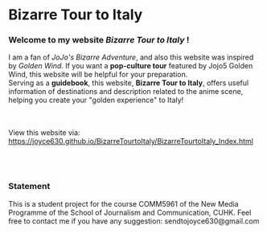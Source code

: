 # Bizarre Tour to Italy
<h3>Welcome to my website <b><i>Bizarre Tour to Italy</i></b> !</h3>
I am a fan of <i>JoJo's Bizarre Adventure</i>, and also this website was inspired by <i>Golden Wind</i>. If you want a <b>pop-culture tour</b> featured by Jojo5 Golden Wind, this website will be helpful for your preparation. 
<br>Serving as a <b>guidebook</b></span>, this website, <b>Bizarre Tour to Italy</b>, offers useful information of destinations and description related to the anime scene, helping you create your "golden experience" to Italy! 


<br><br>View this website via:
<br>https://joyce630.github.io/BizarreTourtoItaly/BizarreTourtoItaly_Index.html

<br><br>
<h3>Statement</h3>
This is a student project for the course COMM5961 of the New Media Programme of the School of Journalism and Communication, CUHK. Feel free to contact me if you have any suggestion: sendtojoyce630@gmail.com
